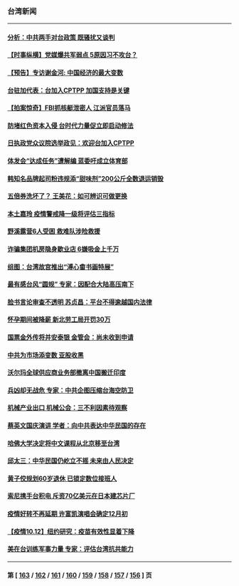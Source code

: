 ### 台湾新闻
---
#### [分析：中共两手对台政策 既骚扰又谈判](../../pages/ncid1349361/n13300019.md) 
#### [【时事纵横】党媒爆共军弱点 5原因习不攻台？](../../pages/ncid1349361/n13300129.md) 
#### [【预告】专访谢金河: 中国经济的最大变数](../../pages/ncid1349361/n13300005.md) 
#### [台驻加代表：台加入CPTPP 加国支持是关键](../../pages/ncid1349361/n13299901.md) 
#### [【拍案惊奇】FBI抓核艇泄密人 江派官员落马](../../pages/ncid1349361/n13299677.md) 
#### [防堵红色资本入侵 台时代力量促立即启动修法](../../pages/ncid1349361/n13299400.md) 
#### [日执政党众议院选举政见：欢迎台加入CPTPP](../../pages/ncid1349361/n13299640.md) 
#### [体发会“达成任务”遭解编 蓝委吁成立体育部](../../pages/ncid1349361/n13299523.md) 
#### [韩知名品牌起司粉违规添“甜味剂”200公斤全数退运销毁](../../pages/ncid1349361/n13299525.md) 
#### [五倍券洗坏了？ 王美花：如可辨识可做更换](../../pages/ncid1349361/n13299528.md) 
#### [本土嘉玲 疫情警戒降一级将评估三指标](../../pages/ncid1349361/n13299149.md) 
#### [野溪露营6人受困 救难队涉险救援](../../pages/ncid1349361/n13299530.md) 
#### [诈骗集团机房隐身歇业店 6嫌吸金上千万](../../pages/ncid1349361/n13299535.md) 
#### [组图：台湾故宫推出“溥心畬书画特展”](../../pages/ncid1349361/n13299030.md) 
#### [最有感台风“圆规” 专家：因配合大陆高压南下](../../pages/ncid1349361/n13299398.md) 
#### [脸书言论审查不透明 苏贞昌：平台不得逾越国内法律](../../pages/ncid1349361/n13299406.md) 
#### [怀孕期间被降薪 新北劳工局开罚30万](../../pages/ncid1349361/n13299408.md) 
#### [国票金外传将并安泰银 金管会：尚未收到申请](../../pages/ncid1349361/n13299336.md) 
#### [中共为市场添变数 亚股收黑](../../pages/ncid1349361/n13299333.md) 
#### [沃尔玛全球供应商业务部撤离中国搬迁印度](../../pages/ncid1349361/n13299307.md) 
#### [兵凶却无战危 专家：中共企图压缩台海空防卫](../../pages/ncid1349361/n13299231.md) 
#### [机械产业出口 机械公会：三不利因素待观察](../../pages/ncid1349361/n13299299.md) 
#### [蔡英文国庆演讲 学者：向中共表达中华民国的存在](../../pages/ncid1349361/n13299227.md) 
#### [哈佛大学决定将中文课程从北京移至台湾](../../pages/ncid1349361/n13298950.md) 
#### [邱太三：中华民国仍屹立不摇 未来由人民决定](../../pages/ncid1349361/n13298561.md) 
#### [黄子佼规划60岁退休 已锁定数位接班人](../../pages/ncid1349361/n13298927.md) 
#### [索尼携手台积电 斥资70亿美元在日本建芯片厂](../../pages/ncid1349361/n13298785.md) 
#### [疫情好转不再延期 许富凯演唱会确定12月初](../../pages/ncid1349361/n13298672.md) 
#### [【疫情10.12】纽约研究：疫苗有效性显着下降](../../pages/ncid1349361/n13298576.md) 
#### [美在台训练军事力量 专家：评估台湾抗共能力](../../pages/ncid1349361/n13295567.md) 

---
#### 第 [ [163](./163.md) / [162](./162.md) / [161](./161.md) / [160](./160.md) / [159](./159.md) / [158](./158.md) / [157](./157.md) / [156](./156.md) ] 页
